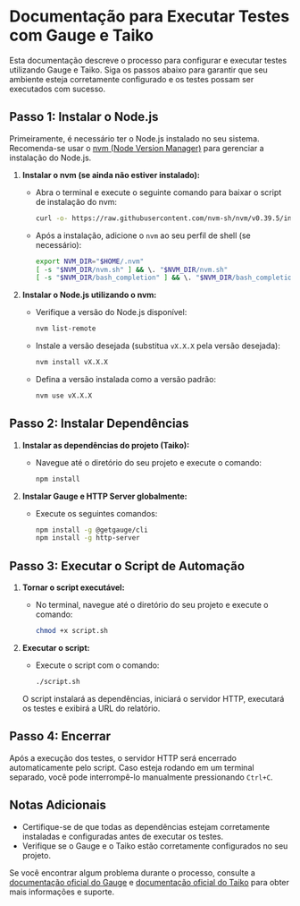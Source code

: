 # Documentação para Executar Testes com Gauge e Taiko

Esta documentação descreve o processo para configurar e executar testes utilizando Gauge e Taiko. Siga os passos abaixo para garantir que seu ambiente esteja corretamente configurado e os testes possam ser executados com sucesso.

## Passo 1: Instalar o Node.js

Primeiramente, é necessário ter o Node.js instalado no seu sistema. Recomenda-se usar o [nvm (Node Version Manager)](https://github.com/nvm-sh/nvm) para gerenciar a instalação do Node.js.

1. **Instalar o nvm (se ainda não estiver instalado):**
   - Abra o terminal e execute o seguinte comando para baixar o script de instalação do nvm:
     ```bash
     curl -o- https://raw.githubusercontent.com/nvm-sh/nvm/v0.39.5/install.sh | bash
     ```
   - Após a instalação, adicione o `nvm` ao seu perfil de shell (se necessário):
     ```bash
     export NVM_DIR="$HOME/.nvm"
     [ -s "$NVM_DIR/nvm.sh" ] && \. "$NVM_DIR/nvm.sh"
     [ -s "$NVM_DIR/bash_completion" ] && \. "$NVM_DIR/bash_completion"
     ```

2. **Instalar o Node.js utilizando o nvm:**
   - Verifique a versão do Node.js disponível:
     ```bash
     nvm list-remote
     ```
   - Instale a versão desejada (substitua `vX.X.X` pela versão desejada):
     ```bash
     nvm install vX.X.X
     ```
   - Defina a versão instalada como a versão padrão:
     ```bash
     nvm use vX.X.X
     ```

## Passo 2: Instalar Dependências

1. **Instalar as dependências do projeto (Taiko):**
   - Navegue até o diretório do seu projeto e execute o comando:
     ```bash
     npm install
     ```

2. **Instalar Gauge e HTTP Server globalmente:**
   - Execute os seguintes comandos:
     ```bash
     npm install -g @getgauge/cli
     npm install -g http-server
     ```

## Passo 3: Executar o Script de Automação

1. **Tornar o script executável:**
   - No terminal, navegue até o diretório do seu projeto e execute o comando:
     ```bash
     chmod +x script.sh
     ```

2. **Executar o script:**
   - Execute o script com o comando:
     ```bash
     ./script.sh
     ```

   O script instalará as dependências, iniciará o servidor HTTP, executará os testes e exibirá a URL do relatório.

## Passo 4: Encerrar

Após a execução dos testes, o servidor HTTP será encerrado automaticamente pelo script. Caso esteja rodando em um terminal separado, você pode interrompê-lo manualmente pressionando `Ctrl+C`.

## Notas Adicionais

- Certifique-se de que todas as dependências estejam corretamente instaladas e configuradas antes de executar os testes.
- Verifique se o Gauge e o Taiko estão corretamente configurados no seu projeto.

Se você encontrar algum problema durante o processo, consulte a [documentação oficial do Gauge](https://gauge.org/) e [documentação oficial do Taiko](https://taiko.dev/) para obter mais informações e suporte.